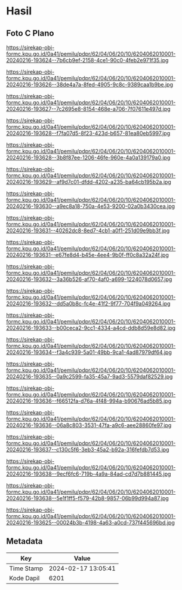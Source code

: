 # Hasil

## Foto C Plano

https://sirekap-obj-formc.kpu.go.id/0a41/pemilu/pdpr/62/04/06/20/10/6204062010001-20240216-193624--7b6cb9ef-2158-4ce1-90c0-4feb2e971f35.jpg

https://sirekap-obj-formc.kpu.go.id/0a41/pemilu/pdpr/62/04/06/20/10/6204062010001-20240216-193626--38de4a7a-8fed-4905-9c8c-9389caa1b9be.jpg

https://sirekap-obj-formc.kpu.go.id/0a41/pemilu/pdpr/62/04/06/20/10/6204062010001-20240216-193627--7c2695e8-8154-468e-a706-7f07611e497d.jpg

https://sirekap-obj-formc.kpu.go.id/0a41/pemilu/pdpr/62/04/06/20/10/6204062010001-20240216-193628--f7fa07d5-8f23-423d-b657-81ea80eb5997.jpg

https://sirekap-obj-formc.kpu.go.id/0a41/pemilu/pdpr/62/04/06/20/10/6204062010001-20240216-193628--3b8f87ee-1206-46fe-960e-4a0a139179a0.jpg

https://sirekap-obj-formc.kpu.go.id/0a41/pemilu/pdpr/62/04/06/20/10/6204062010001-20240216-193629--af9d7c01-dfdd-4202-a235-ba64cb195b2a.jpg

https://sirekap-obj-formc.kpu.go.id/0a41/pemilu/pdpr/62/04/06/20/10/6204062010001-20240216-193630--a9ec8a18-750a-4e53-9200-02a0b3430cea.jpg

https://sirekap-obj-formc.kpu.go.id/0a41/pemilu/pdpr/62/04/06/20/10/6204062010001-20240216-193631--40262dc8-8ed7-4cb1-a0f1-251d09e9bb3f.jpg

https://sirekap-obj-formc.kpu.go.id/0a41/pemilu/pdpr/62/04/06/20/10/6204062010001-20240216-193631--e67fe8d4-b45e-4ee4-9b0f-ff0c8a32a24f.jpg

https://sirekap-obj-formc.kpu.go.id/0a41/pemilu/pdpr/62/04/06/20/10/6204062010001-20240216-193632--3a36b526-af70-4af0-a699-1224078d0657.jpg

https://sirekap-obj-formc.kpu.go.id/0a41/pemilu/pdpr/62/04/06/20/10/6204062010001-20240216-193632--dd5a0b8c-fc4e-41f2-9f77-704f9a049264.jpg

https://sirekap-obj-formc.kpu.go.id/0a41/pemilu/pdpr/62/04/06/20/10/6204062010001-20240216-193633--b00ceca2-9cc1-4334-a4cd-ddb8d59e8d82.jpg

https://sirekap-obj-formc.kpu.go.id/0a41/pemilu/pdpr/62/04/06/20/10/6204062010001-20240216-193634--f3a4c939-5a01-49bb-9ca1-4ad87979df64.jpg

https://sirekap-obj-formc.kpu.go.id/0a41/pemilu/pdpr/62/04/06/20/10/6204062010001-20240216-193635--0a9c2599-fa35-45a7-9ad3-5579daf82529.jpg

https://sirekap-obj-formc.kpu.go.id/0a41/pemilu/pdpr/62/04/06/20/10/6204062010001-20240216-193636--f66512fa-d76a-4f48-994a-b90676ad5b85.jpg

https://sirekap-obj-formc.kpu.go.id/0a41/pemilu/pdpr/62/04/06/20/10/6204062010001-20240216-193636--06a8c803-3531-47fa-a9c6-aee28860fe97.jpg

https://sirekap-obj-formc.kpu.go.id/0a41/pemilu/pdpr/62/04/06/20/10/6204062010001-20240216-193637--c130c5f6-3eb3-45a2-b92a-316fefdb7d53.jpg

https://sirekap-obj-formc.kpu.go.id/0a41/pemilu/pdpr/62/04/06/20/10/6204062010001-20240216-193638--9ecf6fc6-719b-4a9a-84ad-cd7d7b881445.jpg

https://sirekap-obj-formc.kpu.go.id/0a41/pemilu/pdpr/62/04/06/20/10/6204062010001-20240216-193638--5e1f1ff5-f579-42b8-9857-06b99d994a87.jpg

https://sirekap-obj-formc.kpu.go.id/0a41/pemilu/pdpr/62/04/06/20/10/6204062010001-20240216-193625--00024b3b-4198-4a63-a0cd-737f445696bd.jpg


## Metadata

| Key        | Value               |
| ---------- | ------------------- |
| Time Stamp | 2024-02-17 13:05:41 |
| Kode Dapil | 6201                |



